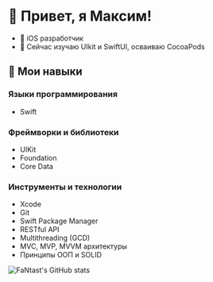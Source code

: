 # 👋 Привет, я Максим!

- 📱 iOS разработчик
- 💭 Сейчас изучаю UIkit и SwiftUI, осваиваю CocoaPods
## 🚀 Мои навыки

### Языки программирования

- Swift
### Фреймворки и библиотеки

- UIKit
- Foundation
- Core Data
### Инструменты и технологии

- Xcode
- Git
- Swift Package Manager
- RESTful API
- Multithreading (GCD)
- MVC, MVP, MVVM архитектуры
- Принципы ООП и SOLID

![FaNtast's GitHub stats](https://github-readme-stats.vercel.app/api?username=FaNtast2912&show_icons=true&theme=tokyonight)

<!--
**FaNtast2912/FaNtast2912** is a ✨ _special_ ✨ repository because its `README.md` (this file) appears on your GitHub profile.

Here are some ideas to get you started:

- 🔭 I’m currently working on ...
- 🌱 I’m currently learning ...
- 👯 I’m looking to collaborate on ...
- 🤔 I’m looking for help with ...
- 💬 Ask me about ...
- 📫 How to reach me: ...
- 😄 Pronouns: ...
- ⚡ Fun fact: ...
-->
